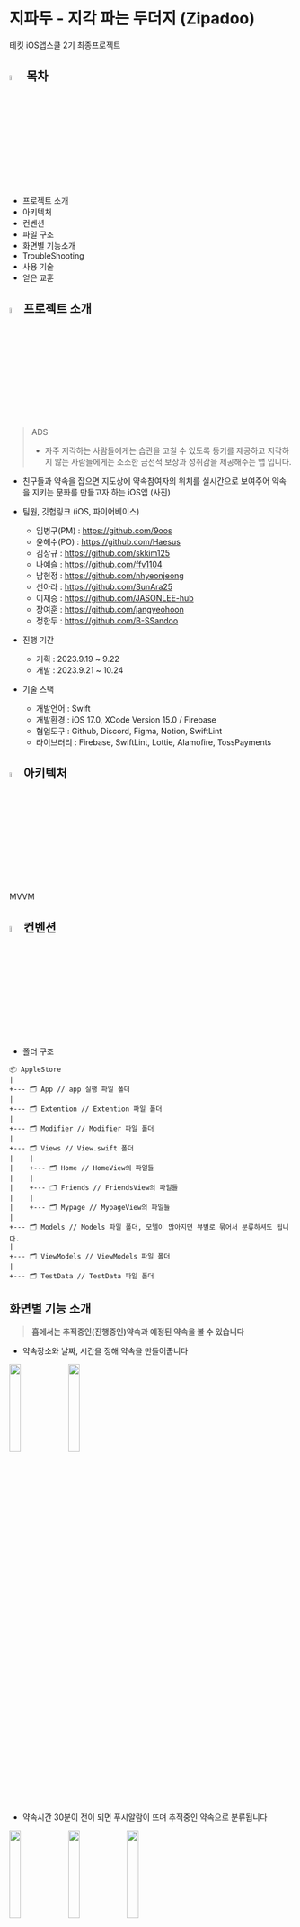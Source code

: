 # 지파두 - 지각 파는 두더지 (Zipadoo)
테킷 iOS앱스쿨 2기 최종프로젝트


## <img width = "5%" src = "https://github.com/APPSCHOOL3-iOS/final-zipadoo/assets/102401977/6785967f-2630-4cd4-95ab-634833cd2d51"/> 목차

- 프로젝트 소개
- 아키텍처
- 컨벤션
- 파일 구조
- 화면별 기능소개
- TroubleShooting
- 사용 기술
- 얻은 교훈


## <img width = "5%" src = "https://github.com/APPSCHOOL3-iOS/final-zipadoo/assets/102401977/6785967f-2630-4cd4-95ab-634833cd2d51"/>프로젝트 소개
> ADS
>  - 자주 지각하는 사람들에게는 습관을 고칠 수 있도록 동기를 제공하고 
> 지각하지 않는 사람들에게는 소소한 금전적 보상과 성취감을 제공해주는 앱 입니다.

- 친구들과 약속을 잡으면 지도상에 약속참여자의 위치를 실시간으로 보여주어 약속을 지키는 문화를 만들고자 하는 iOS앱
(사진)
- 팀원, 깃헙링크
  (iOS, 파이어베이스)
  - 임병구(PM) : https://github.com/9oos
  - 윤해수(PO) : https://github.com/Haesus
  - 김상규 : https://github.com/skkim125
  - 나예슬 : https://github.com/ffv1104
  - 남현정 : https://github.com/nhyeonjeong
  - 선아라 : https://github.com/SunAra25
  - 이재승 : https://github.com/JASONLEE-hub
  - 장여훈 : https://github.com/jangyeohoon
  - 정한두 : https://github.com/B-SSandoo
 
- 진행 기간
  - 기획 : 2023.9.19 ~ 9.22
  - 개발 : 2023.9.21 ~ 10.24

- 기술 스택
    - 개발언어 : Swift
    - 개발환경 : iOS 17.0, XCode Version 15.0 / Firebase
    - 협업도구 : Github, Discord, Figma, Notion, SwiftLint
    - 라이브러리 : Firebase, SwiftLint, Lottie, Alamofire, TossPayments


## <img width = "5%" src = "https://github.com/APPSCHOOL3-iOS/final-zipadoo/assets/102401977/6785967f-2630-4cd4-95ab-634833cd2d51"/>아키텍처
MVVM

## <img width = "5%" src = "https://github.com/APPSCHOOL3-iOS/final-zipadoo/assets/102401977/6785967f-2630-4cd4-95ab-634833cd2d51"/>컨벤션
- 폴더 구조
```
📦 AppleStore
|
+--- 🗂 App // app 실행 파일 폴더
|
+--- 🗂 Extention // Extention 파일 폴더
|
+--- 🗂 Modifier // Modifier 파일 폴더
|
+--- 🗂 Views // View.swift 폴더
|    |
|    +--- 🗂 Home // HomeView의 파일들
|    |
|    +--- 🗂 Friends // FriendsView의 파일들
|    |
|    +--- 🗂 Mypage // MypageView의 파일들
|
+--- 🗂 Models // Models 파일 폴더, 모델이 많아지면 뷰별로 묶어서 분류하셔도 됩니다.
|
+--- 🗂 ViewModels // ViewModels 파일 폴더
|
+--- 🗂 TestData // TestData 파일 폴더
```

## 화면별 기능 소개

> **홈에서는 추적중인(진행중인)약속과 예정된 약속을 볼 수 있습니다**
- 약속장소와 날짜, 시간을 정해 약속을 만들어줍니다
<img width = "20%" src = "https://github.com/APPSCHOOL3-iOS/final-zipadoo/assets/102401977/9b77f4da-b1ee-4270-8483-c5e7eac4fba5"/>
<img width = "20%" src = "https://github.com/APPSCHOOL3-iOS/final-zipadoo/assets/102401977/3f696b72-9987-471b-aefc-87403b91d5c9"/>



- 약속시간 30분이 전이 되면 푸시알람이 뜨며 추적중인 약속으로 분류됩니다
<img width = "20%" src = "https://github.com/APPSCHOOL3-iOS/final-zipadoo/assets/102401977/dbba3efb-312e-4175-b523-a12114dc4fb8"/>
<img width = "20%" src = "https://github.com/APPSCHOOL3-iOS/final-zipadoo/assets/102401977/4ef69c8c-fa3f-4107-ba11-d01ae381a9a6"/>
<img width = "20%" src = "https://github.com/APPSCHOOL3-iOS/final-zipadoo/assets/102401977/b714a928-f377-446f-b941-31d02efa90d7"/>

- 추적중인 약속을 들어가면 친구들의 위치를 실시간으로 확인할 수 있으며 도착하면 알람이 뜹니다
<img width = "20%" src = "https://github.com/APPSCHOOL3-iOS/final-zipadoo/assets/102401977/1801a698-c3c2-4069-8baa-61991b4e073f"/>
<img width = "20%" src = "https://github.com/APPSCHOOL3-iOS/final-zipadoo/assets/102401977/e5e0b553-cbe1-4625-8026-953f921d61f5"/>
<img width = "20%" src = "https://github.com/APPSCHOOL3-iOS/final-zipadoo/assets/102401977/83b13436-3e1d-47a0-bc54-3b5011646746"/><br/><br/>



> **친구탭바에서는 친구목록과 요청이들어온 친구목록을 확인할 수 있습니다**
- 친구는 밀어서 삭제 가능하며 친구요청은 수락/거절이 가능합니다
- 친구요청이 들어온 수는 친구탭바의 뱃지로도 확인할 수 있습니다
<img width = "20%" src = "https://github.com/APPSCHOOL3-iOS/final-zipadoo/assets/102401977/c93cf247-2e17-44a1-abfc-00fb063cd916"/>
<img width = "20%" src = "https://github.com/APPSCHOOL3-iOS/final-zipadoo/assets/102401977/6c39892c-6bf0-4320-be2b-fc612c060652"/>
<img width = "20%" src = "https://github.com/APPSCHOOL3-iOS/final-zipadoo/assets/102401977/ac72d458-e748-4bd7-aa74-5595706c058e"/>


- 친구추가는 닉네임으로 가능합니다
<img width = "20%" src = "https://github.com/APPSCHOOL3-iOS/final-zipadoo/assets/102401977/163f13f5-d353-4653-9e57-71601f757a9b"/>


> **마이페이지에서는 나의 지각비율과 지난약속목록을 확인할 수 있습니다**
- 지각 횟수 및 감자(포인트) 현황 확인할 수 있습니다.
- 토스페이를 통해 캐시를 충전할 수 있습니다.
- 회원정보 수정을 통해 정보 수정이 가능합니다
<img width = "20%" src = "https://github.com/APPSCHOOL3-iOS/final-zipadoo/assets/52594310/9f3a45f9-5f70-48b6-8669-75400dc48419"/>
<img width = "20%" src = "https://github.com/APPSCHOOL3-iOS/final-zipadoo/assets/52594310/00f93941-75fc-47a2-9f72-93b4f5340d09"/>
<img width = "20%" src = "https://github.com/APPSCHOOL3-iOS/final-zipadoo/assets/52594310/2f0bfbd5-3b3d-4680-aee0-19ad1cd1f337"/>
<img width = "20%" src = "https://github.com/APPSCHOOL3-iOS/final-zipadoo/assets/52594310/10be68d0-4cb3-4ba7-b424-e8a83590c93a"/>
<img width = "20%" src = "https://github.com/APPSCHOOL3-iOS/final-zipadoo/assets/52594310/5d15c5ee-1c59-4fc9-b984-567539abeb48"/>
<img width = "20%" src = "https://github.com/APPSCHOOL3-iOS/final-zipadoo/assets/52594310/b505a2da-870f-44f1-8828-bca1ddf3306e"/>


